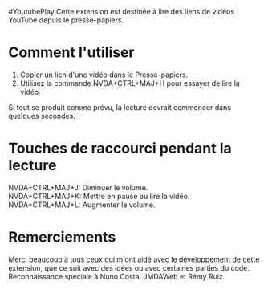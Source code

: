 #YoutubePlay
Cette extension est destinée à lire des liens de vidéos YouTube depuis le presse-papiers.

# Comment l'utiliser
1. Copier un lien d'une vidéo dans le Presse-papiers.
2. Utilisez la commande NVDA+CTRL+MAJ+H pour essayer de lire la vidéo.

Si tout se produit comme prévu, la lecture devrait commencer dans quelques secondes.

# Touches de raccourci pendant la lecture
NVDA+CTRL+MAJ+J: Diminuer le volume.  
NVDA+CTRL+MAJ+K: Mettre en pause ou lire la vidéo.  
NVDA+CTRL+MAJ+L: Augmenter le volume.  

# Remerciements
Merci beaucoup à tous ceux qui m'ont aidé avec le développement de cette extension, que ce soit avec des idées ou avec certaines parties du code.  
Reconnaissance spéciale à Nuno Costa, JMDAWeb et Rémy Ruiz.
